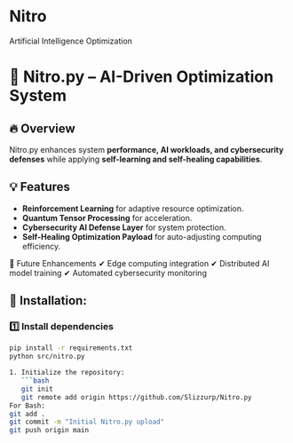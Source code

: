 # Nitro
Artificial Intelligence Optimization
# 🚀 Nitro.py – AI-Driven Optimization System

## 🔥 Overview
Nitro.py enhances system **performance, AI workloads, and cybersecurity defenses** while applying **self-learning and self-healing capabilities**.

## 💡 Features
- **Reinforcement Learning** for adaptive resource optimization.
- **Quantum Tensor Processing** for acceleration.
- **Cybersecurity AI Defense Layer** for system protection.
- **Self-Healing Optimization Payload** for auto-adjusting computing efficiency.

📌 Future Enhancements
✔ Edge computing integration
✔ Distributed AI model training
✔ Automated cybersecurity monitoring

## 🚀 Installation:
### 1️⃣ Install dependencies
```bash
pip install -r requirements.txt
python src/nitro.py

1. Initialize the repository:
   ```bash
   git init
   git remote add origin https://github.com/Slizzurp/Nitro.py
For Bash:
git add .
git commit -m "Initial Nitro.py upload"
git push origin main
